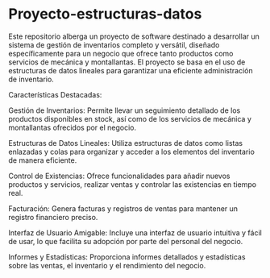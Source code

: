 # Proyecto-estructuras-datos
Este repositorio alberga un proyecto de software destinado a desarrollar un sistema de gestión de inventarios completo y versátil, diseñado específicamente para un negocio que ofrece tanto productos como servicios de mecánica y montallantas. El proyecto se basa en el uso de estructuras de datos lineales para garantizar una eficiente administración de inventario.

Características Destacadas:

Gestión de Inventarios: Permite llevar un seguimiento detallado de los productos disponibles en stock, así como de los servicios de mecánica y montallantas ofrecidos por el negocio.

Estructuras de Datos Lineales: Utiliza estructuras de datos como listas enlazadas y colas para organizar y acceder a los elementos del inventario de manera eficiente.

Control de Existencias: Ofrece funcionalidades para añadir nuevos productos y servicios, realizar ventas y controlar las existencias en tiempo real.

Facturación: Genera facturas y registros de ventas para mantener un registro financiero preciso.

Interfaz de Usuario Amigable: Incluye una interfaz de usuario intuitiva y fácil de usar, lo que facilita su adopción por parte del personal del negocio.

Informes y Estadísticas: Proporciona informes detallados y estadísticas sobre las ventas, el inventario y el rendimiento del negocio.
